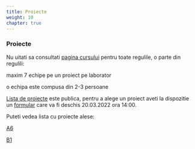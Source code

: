 ```yaml
---
title: Proiecte
weight: 10
chapter: true
---
```


### Proiecte

Nu uitati sa consultati [pagina cursului](https://profs.info.uaic.ro/~busaco/teach/courses/web/web-projects.html) pentru toate regulile, o parte din regulili:

maxim 7 echipe pe un proiect pe laborator

o echipa este compusa din 2-3 persoane


[Lista de proiecte](/tw/proiecte/lista-proiecte/) este publica, pentru a alege un proiect aveti la dispozitie un [formular](https://docs.google.com/forms/d/e/1FAIpQLSewwDsy3xjtjz48FiLvwLadv3FoYkBDsi6IxY_iWBsUAbzePA/viewform)
care va fi deschis 20.03.2022 ora 14:00.

Puteti vedea lista cu proiecte alese:

[A6](https://docs.google.com/spreadsheets/d/e/2PACX-1vSUxZv_-17i4tvrbhE2eMabPWtnvleXiog9oFx15CU07mhccgGhJE1n_TMSckl1Mye1alvNBONclurZ/pubhtml?gid=728936006&single=true)

[B1](https://docs.google.com/spreadsheets/d/e/2PACX-1vSUxZv_-17i4tvrbhE2eMabPWtnvleXiog9oFx15CU07mhccgGhJE1n_TMSckl1Mye1alvNBONclurZ/pubhtml?gid=1358165488&single=true)


